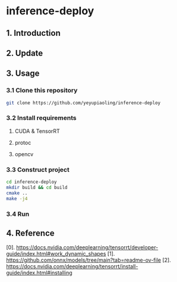 # inference-deploy

## 1. Introduction

## 2. Update

## 3. Usage
### 3.1 Clone this repository
```bash
git clone https://github.com/yeyupiaoling/inference-deploy
```
### 3.2 Install requirements
1. CUDA & TensorRT

2. protoc

3. opencv

### 3.3 Construct project
```bash
cd inference-deploy
mkdir build && cd build
cmake ..
make -j4
```

### 3.4 Run

## 4. Reference
[0]. https://docs.nvidia.com/deeplearning/tensorrt/developer-guide/index.html#work_dynamic_shapes
[1]. https://github.com/onnx/models/tree/main?tab=readme-ov-file
[2]. https://docs.nvidia.com/deeplearning/tensorrt/install-guide/index.html#installing